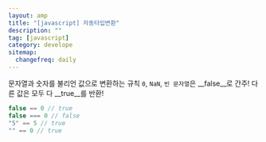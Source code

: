 ```yaml
---
layout: amp
title: "[javascript] 자동타입변환"
description: ""
tag: [javascript]
category: develope
sitemap:
  changefreq: daily
---
```


문자열과 숫자를 불리언 값으로 변환하는 규칙
`0`, `NaN`, `빈 문자열`은 __false__로 간주!
다른 값은 모두 다 __true__를 반환!

```javascript
false == 0 // true
false === 0 // false
"5" == 5 // true
"" == 0 // true
```
